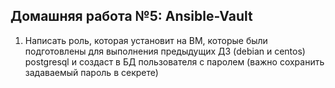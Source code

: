 ## Домашняя работа №5: Ansible-Vault
1) Написать роль, которая установит на ВМ, которые были подготовлены для выполнения предыдущих ДЗ (debian и centos) postgresql и создаст в БД пользователя с паролем (важно сохранить задаваемый пароль в секрете)